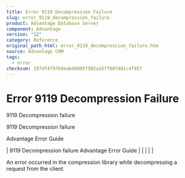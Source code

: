 ```yaml
---
title: Error 9119 Decompression Failure
slug: error_9119_decompression_failure
product: Advantage Database Server
component: Advantage
version: "12"
category: Reference
original_path_html: error_9119_decompression_failure.htm
source: Advantage CHM
tags:
  - error
checksum: 197df4797b8eab48805f502aa5ff80f401c4f857
---
```


# Error 9119 Decompression Failure

9119 Decompression failure

9119 Decompression failure

Advantage Error Guide

| 9119 Decompression failure  Advantage Error Guide |  |  |  |  |

An error occurred in the compression library while decompressing a request from the client.

